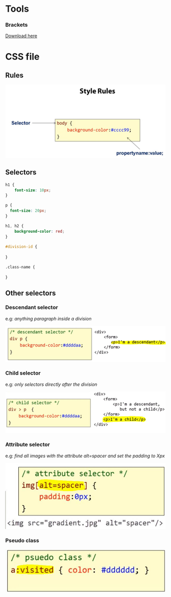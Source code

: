 # Tools

### Brackets

[Download here](<http://brackets.io/>)

# CSS file

## Rules

![rules](images/rules.JPG)

## Selectors



```css
h1 {
    font-size: 10px;
}
```

```css
p {
  font-size: 20px;
}
```

```css
h1, h2 {
    background-color: red;
}
```

```css
#division-id {
    
}
```

```
.class-name {
    
}
```

## Other selectors

### Descendant selector

e.g: *anything paragraph inside a division*



![descendant_selector](images/descendant_selector.JPG)

### Child selector

e.g: *only selectors directly after the division*

![child_selector](images/child_selector.JPG)

### Attribute selector

e.g: *find all images with the attribute alt=spacer and set the padding to Xpx*

![images_selector](images/images_selector.JPG)

### Pseudo class

![pseudo_class](images/pseudo_class.JPG)